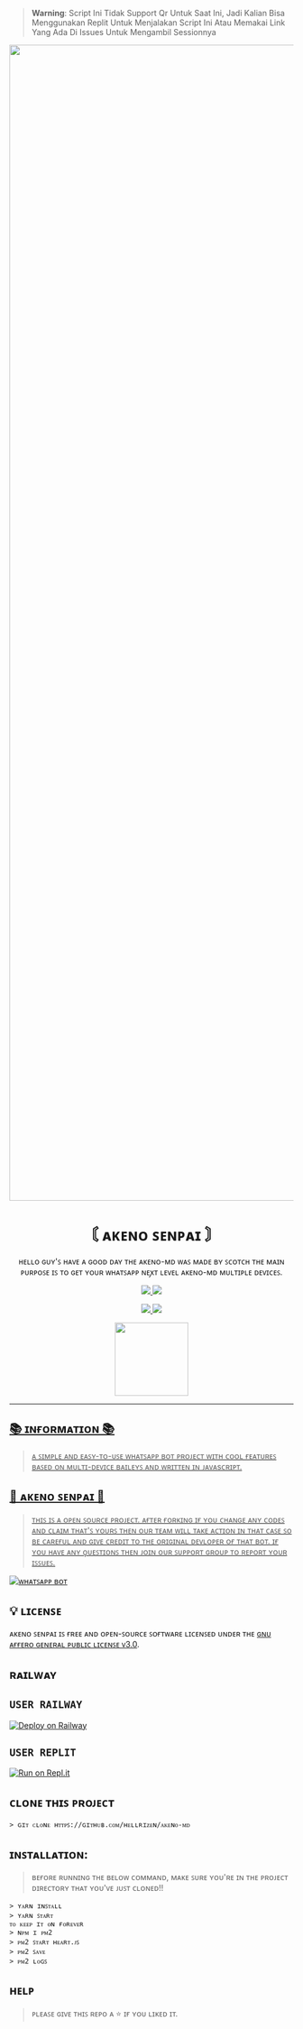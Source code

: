 
> **Warning**: Script Ini Tidak Support Qr Untuk Saat Ini, Jadi Kalian Bisa Menggunakan Replit Untuk Menjalakan Script Ini Atau
Memakai Link Yang Ada Di Issues Untuk Mengambil Sessionnya


<p align="center">

<img src="https://media.tenor.com/cGZKGRRjiRYAAAAC/akeno-akeno-himejima.gif" alt="nz" width="2050"/>
</p>

</p>
<h1 align="center"> 〘 ᴀᴋᴇɴᴏ ꜱᴇɴᴘᴀɪ 〙
</h1>
<p align="center"> 
  ʜᴇʟʟᴏ ɢᴜʏ'ꜱ ʜᴀᴠᴇ ᴀ ɢᴏᴏᴅ ᴅᴀʏ ᴛʜᴇ ᴀᴋᴇɴᴏ-ᴍᴅ ᴡᴀꜱ ᴍᴀᴅᴇ ʙʏ ꜱᴄᴏᴛᴄʜ ᴛʜᴇ ᴍᴀɪɴ ᴘᴜʀᴘᴏꜱᴇ ɪꜱ ᴛᴏ ɢᴇᴛ ʏᴏᴜʀ ᴡʜᴀᴛꜱᴀᴘᴘ ɴᴇꭗᴛ ʟᴇᴠᴇʟ ᴀᴋᴇɴᴏ-ᴍᴅ ᴍᴜʟᴛɪᴘʟᴇ ᴅᴇᴠɪᴄᴇꜱ.

<p align="center">
  <a href="https://github.com/HellRizeN/Akeno-MD/fork">
    <img src="https://img.shields.io/github/forks/HELLRYZEN/Akeno-MD?label=Fork&style=social">
        
  <a href="https://github.com/HellRizeN/Akeno-MD/stargazers">
    <img src="https://img.shields.io/github/stars/HellRizeN/Akeno-MD?style=social">
  </a>

<p align="center">
  <a href="https://github.com/HellRizeN/Akeno-MD">
    <img src="https://visitor-badge.glitch.me/badge?page_id=https://github.com/HellRizeN/Akeno-MD.visitor-badge&left_text=Total%20Repo%20Visits">
       
<a href="https://github.com/HellRizeN">
    <img src="(https://visitor-badge.glitch.me/badge?page_id=https://github.com/HellRizeN/Akeno-MD.visitor-badge&left_text=Total%20Repo%20Visitors)">
  </a>
</br>

 <p align="center">   
<a href="https://instagram.com/say.scotch" target="_blank"> <img src="https://img.shields.io/badge/-Instagram-%23000000?style=for-the-badge&logo=instagram&logoColor=white" target="_blank"width="130"/>
 

---
## 📚 ɪɴғᴏʀᴍᴀᴛɪᴏɴ 📚
> ᴀ ꜱɪᴍᴘʟᴇ ᴀɴᴅ ᴇᴀꜱʏ-ᴛᴏ-ᴜꜱᴇ ᴡʜᴀᴛꜱᴀᴘᴘ ʙᴏᴛ ᴘʀᴏᴊᴇᴄᴛ ᴡɪᴛʜ ᴄᴏᴏʟ ғᴇᴀᴛᴜʀᴇꜱ ʙᴀꜱᴇᴅ ᴏɴ ᴍᴜʟᴛɪ-ᴅᴇᴠɪᴄᴇ ʙᴀɪʟᴇʏꜱ ᴀɴᴅ ᴡʀɪᴛᴛᴇɴ ɪɴ ᴊᴀᴠᴀsᴄʀɪᴘᴛ.

## 💖 ᴀᴋᴇɴᴏ ꜱᴇɴᴘᴀɪ 💖
> ᴛʜɪꜱ ɪꜱ ᴀ ᴏᴘᴇɴ ꜱᴏᴜʀᴄᴇ ᴘʀᴏᴊᴇᴄᴛ. ᴀғᴛᴇʀ ғᴏʀᴋɪɴɢ ɪғ ʏᴏᴜ ᴄʜᴀɴɢᴇ ᴀɴʏ ᴄᴏᴅᴇꜱ ᴀɴᴅ ᴄʟᴀɪᴍ ᴛʜᴀᴛ'ꜱ ʏᴏᴜʀꜱ ᴛʜᴇɴ ᴏᴜʀ ᴛᴇᴀᴍ ᴡɪʟʟ ᴛᴀᴋᴇ ᴀᴄᴛɪᴏɴ ɪɴ ᴛʜᴀᴛ ᴄᴀꜱᴇ ꜱᴏ ʙᴇ ᴄᴀʀᴇғᴜʟ ᴀɴᴅ ɢɪᴠᴇ ᴄʀᴇᴅɪᴛ ᴛᴏ ᴛʜᴇ ᴏʀɪɢɪɴᴀʟ ᴅᴇᴠʟᴏᴘᴇʀ ᴏғ ᴛʜᴀᴛ ʙᴏᴛ. ɪғ ʏᴏᴜ ʜᴀᴠᴇ ᴀɴʏ ϙᴜᴇꜱᴛɪᴏɴꜱ ᴛʜᴇɴ ᴊᴏɪɴ ᴏᴜʀ ꜱᴜᴘᴘᴏʀᴛ ɢʀᴏᴜᴘ ᴛᴏ ʀᴇᴘᴏʀᴛ ʏᴏᴜʀ ɪꜱꜱᴜᴇꜱ.


[![ᴡʜᴀᴛꜱᴀᴘᴘ ʙᴏᴛ](https://img.shields.io/badge/WhatsApp-25D366?style=for-the-badge&logo=whatsapp&logoColor=white)](https://gg.gg/SCOTCH-XD)

## 💡 ʟɪᴄᴇɴꜱᴇ

 ᴀᴋᴇɴᴏ ꜱᴇɴᴘᴀɪ ɪꜱ ғʀᴇᴇ ᴀɴᴅ ᴏᴘᴇɴ-ꜱᴏᴜʀᴄᴇ ꜱᴏғᴛᴡᴀʀᴇ ʟɪᴄᴇɴꜱᴇᴅ ᴜɴᴅᴇʀ ᴛʜᴇ [ɢɴᴜ ᴀғғᴇʀᴏ ɢᴇɴᴇʀᴀʟ ᴘᴜʙʟɪᴄ ʟɪᴄᴇɴꜱᴇ ᴠ3.0](https://github.com/HellRizeN/Akeno-MD/edit/main/README.md).



## ʀᴀɪʟᴡᴀʏ 

## ```USER RAILWAY```

[![Deploy on Railway](https://railway.app/button.svg)](https://railway.app)

## ```USER REPLIT```
[![Run on Repl.it](https://repl.it/badge/github/ImYanXiao/Elaina-MultiDevice)](https://repl.it/github/ImYanXiao/Elaina-MultiDevice)

## ᴄʟᴏɴᴇ ᴛʜɪꜱ ᴘʀᴏᴊᴇᴄᴛ
```ʙᴀꜱʜ
> ɢɪᴛ ᴄʟᴏɴᴇ ʜᴛᴛᴘꜱ://ɢɪᴛʜᴜʙ.ᴄᴏᴍ/ʜᴇʟʟʀɪᴢᴇɴ/ᴀᴋᴇɴᴏ-ᴍᴅ
```

## ɪɴꜱᴛᴀʟʟᴀᴛɪᴏɴ:

> ʙᴇғᴏʀᴇ ʀᴜɴɴɪɴɢ ᴛʜᴇ ʙᴇʟᴏᴡ ᴄᴏᴍᴍᴀɴᴅ, ᴍᴀᴋᴇ ꜱᴜʀᴇ ʏᴏᴜ'ʀᴇ ɪɴ ᴛʜᴇ ᴘʀᴏᴊᴇᴄᴛ ᴅɪʀᴇᴄᴛᴏʀʏ ᴛʜᴀᴛ
ʏᴏᴜ'ᴠᴇ ᴊᴜꜱᴛ ᴄʟᴏɴᴇᴅ!!
```ʙᴀꜱʜ
> ʏᴀʀɴ ɪɴꜱᴛᴀʟʟ
> ʏᴀʀɴ ꜱᴛᴀʀᴛ
ᴛᴏ ᴋᴇᴇᴘ ɪᴛ ᴏɴ ғᴏʀᴇᴠᴇʀ
> ɴᴘᴍ ɪ ᴘᴍ2
> ᴘᴍ2 ꜱᴛᴀʀᴛ ʜᴇᴀʀᴛ.ᴊꜱ
> ᴘᴍ2 ꜱᴀᴠᴇ 
> ᴘᴍ2 ʟᴏɢꜱ
```
## ʜᴇʟᴘ
> ᴘʟᴇᴀꜱᴇ ɢɪᴠᴇ ᴛʜɪꜱ ʀᴇᴘᴏ ᴀ ⭐ ɪғ ʏᴏᴜ ʟɪᴋᴇᴅ ɪᴛ.

